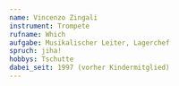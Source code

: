 ```yaml
---
name: Vincenzo Zingali
instrument: Trompete
rufname: Which
aufgabe: Musikalischer Leiter, Lagerchef
spruch: jiha!
hobbys: Tschutte
dabei_seit: 1997 (vorher Kindermitglied)
---
```

